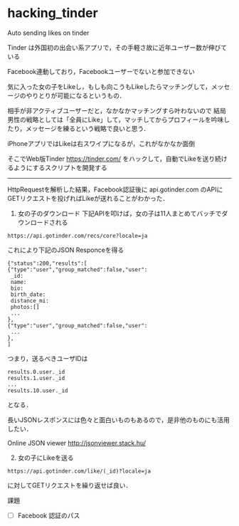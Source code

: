 # hacking_tinder
Auto sending likes on tinder

Tinder は外国初の出会い系アプリで，その手軽さ故に近年ユーザー数が伸びている

Facebook連動しており，Facebookユーザーでないと参加できない

気に入った女の子をLikeし，もしも向こうもLikeしたらマッチングして，メッセージのやりとりが可能になるというもの．

相手が非アクティブユーザーだと，なかなかマッチングすら叶わないので
結局男性の戦略としては「全員にLike」して，マッチしてからプロフィールを吟味したり，メッセージを練るという戦略で良いと思う．

iPhoneアプリではLikeは右スワイプになるが，これがなかなか面倒

そこでWeb版Tinder https://tinder.com/ をハックして，自動でLikeを送り続けるようにするスクリプトを開発する


-------

HttpRequestを解析した結果，Facebook認証後に api.gotinder.com のAPIにGETリクエストを投げればLikeが送れることがわかった．

1. 女の子のダウンロード
下記APIを叩けば，女の子は11人まとめてバッチでダウンロードされる
```
https://api.gotinder.com/recs/core?locale=ja
```

これにより下記のJSON Responceを得る
```
{"status":200,"results":[
{"type":"user","group_matched":false,"user":
 _id:
 name:
 bio:
 birth_date:
 distance_mi:
 photos:[]
 ...
},
{"type":"user","group_matched":false,"user":
 ...
},
]
```
つまり，送るべきユーザIDは
```
results.0.user._id
results.1.user._id
...
results.10.user._id
```
となる．

長いJSONレスポンスには色々と面白いものもあるので，是非他のものにも活用したい．

Online JSON viewer http://jsonviewer.stack.hu/

2. 女の子にLikeを送る
```
https://api.gotinder.com/like/(_id)?locale=ja
```
に対してGETリクエストを繰り返せば良い．

課題
- [ ] Facebook 認証のパス
